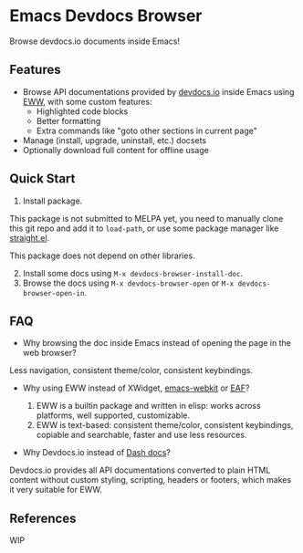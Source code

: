 # Emacs Devdocs Browser

Browse devdocs.io documents inside Emacs!

## Features

- Browse API documentations provided by [devdocs.io](https://devdocs.io/) inside Emacs using [EWW](https://www.emacswiki.org/emacs/eww), with some custom features:
  * Highlighted code blocks
  * Better formatting
  * Extra commands like "goto other sections in current page"
- Manage (install, upgrade, uninstall, etc.) docsets
- Optionally download full content for offline usage

## Quick Start

1. Install package.

This package is not submitted to MELPA yet,
you need to manually clone this git repo and add it to `load-path`,
or use some package manager like [straight.el](https://github.com/raxod502/straight.el).

This package does not depend on other libraries.

2. Install some docs using `M-x devdocs-browser-install-doc`.
3. Browse the docs using `M-x devdocs-browser-open` or `M-x devdocs-browser-open-in`.

## FAQ

- Why browsing the doc inside Emacs instead of opening the page in the web browser?

Less navigation, consistent theme/color, consistent keybindings.

- Why using EWW instead of XWidget, [emacs-webkit](https://github.com/akirakyle/emacs-webkit) or [EAF](https://github.com/manateelazycat/emacs-application-framework/)?

    1. EWW is a builtin package and written in elisp: works across platforms, well supported, customizable.
    2. EWW is text-based: consistent theme/color, consistent keybindings, copiable and searchable, faster and use less resources.
    
- Why Devdocs.io instead of [Dash docs](https://github.com/dash-docs-el/helm-dash)?

Devdocs.io provides all API documentations converted to plain HTML content
without custom styling, scripting, headers or footers, which makes it very suitable for EWW.

## References

WIP
